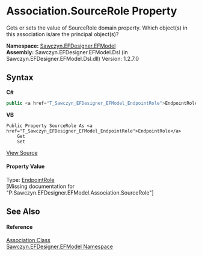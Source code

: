 # Association.SourceRole Property 
 

Gets or sets the value of SourceRole domain property. Which object(s) in this association is/are the principal object(s)?

**Namespace:**&nbsp;<a href="N_Sawczyn_EFDesigner_EFModel">Sawczyn.EFDesigner.EFModel</a><br />**Assembly:**&nbsp;Sawczyn.EFDesigner.EFModel.Dsl (in Sawczyn.EFDesigner.EFModel.Dsl.dll) Version: 1.2.7.0

## Syntax

**C#**<br />
``` C#
public <a href="T_Sawczyn_EFDesigner_EFModel_EndpointRole">EndpointRole</a> SourceRole { get; set; }
```

**VB**<br />
``` VB
Public Property SourceRole As <a href="T_Sawczyn_EFDesigner_EFModel_EndpointRole">EndpointRole</a>
	Get
	Set
```

<a href="https://github.com/msawczyn/EFDesigner/tree/master/src/Dsl/GeneratedCode/DomainRelationships.cs#L1255" title="View the source code">View Source</a><br />

#### Property Value
Type: <a href="T_Sawczyn_EFDesigner_EFModel_EndpointRole">EndpointRole</a><br />\[Missing <value> documentation for "P:Sawczyn.EFDesigner.EFModel.Association.SourceRole"\]

## See Also


#### Reference
<a href="T_Sawczyn_EFDesigner_EFModel_Association">Association Class</a><br /><a href="N_Sawczyn_EFDesigner_EFModel">Sawczyn.EFDesigner.EFModel Namespace</a><br />